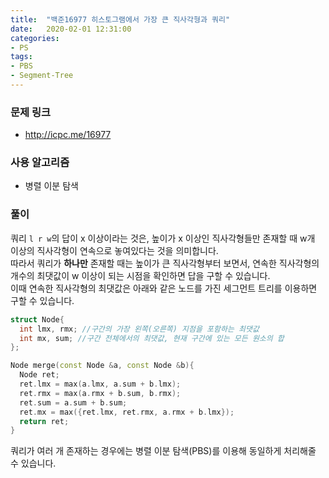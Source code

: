 ```yaml
---
title:  "백준16977 히스토그램에서 가장 큰 직사각형과 쿼리"
date:   2020-02-01 12:31:00
categories:
- PS
tags:
- PBS
- Segment-Tree
---
```


### 문제 링크
* http://icpc.me/16977

### 사용 알고리즘
* 병렬 이분 탐색

### 풀이
쿼리 `l r w`의 답이 x 이상이라는 것은, 높이가 x 이상인 직사각형들만 존재할 때 w개 이상의 직사각형이 연속으로 놓여있다는 것을 의미합니다.<br>
따라서 쿼리가 **하나만** 존재할 때는 높이가 큰 직사각형부터 보면서, 연속한 직사각형의 개수의 최댓값이 w 이상이 되는 시점을 확인하면 답을 구할 수 있습니다.<br>
이때 연속한 직사각형의 최댓값은 아래와 같은 노드를 가진 세그먼트 트리를 이용하면 구할 수 있습니다.
```cpp
struct Node{
  int lmx, rmx; //구간의 가장 왼쪽(오른쪽) 지점을 포함하는 최댓값
  int mx, sum; //구간 전체에서의 최댓값, 현재 구간에 있는 모든 원소의 합
};

Node merge(const Node &a, const Node &b){
  Node ret;
  ret.lmx = max(a.lmx, a.sum + b.lmx);
  ret.rmx = max(a.rmx + b.sum, b.rmx);
  ret.sum = a.sum + b.sum;
  ret.mx = max({ret.lmx, ret.rmx, a.rmx + b.lmx});
  return ret;
}
```
쿼리가 여러 개 존재하는 경우에는 병렬 이분 탐색(PBS)를 이용해 동일하게 처리해줄 수 있습니다.
